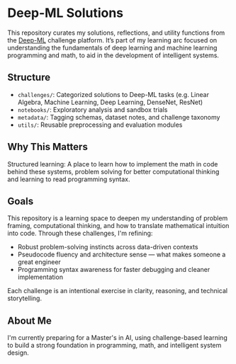 # Deep-ML Solutions

This repository curates my solutions, reflections, and utility functions from the [Deep-ML](https://www.deep-ml.com) challenge platform. It’s part of my learning arc focused on understanding the fundamentals of deep learning and machine learning programming and math, to aid in the development of intelligent systems.

## Structure

- `challenges/`: Categorized solutions to Deep-ML tasks (e.g. Linear Algebra, Machine Learning, Deep Learning, DenseNet, ResNet)
- `notebooks/`: Exploratory analysis and sandbox trials
- `metadata/`: Tagging schemas, dataset notes, and challenge taxonomy
- `utils/`: Reusable preprocessing and evaluation modules

## Why This Matters

Structured learning: A place to learn how to implement the math in code behind these systems, problem solving for better computational thinking and learning to read programming syntax.

## Goals

This repository is a learning space to deepen my understanding of problem framing, computational thinking, and how to translate mathematical intuition into code. Through these challenges, I'm refining:
- Robust problem-solving instincts across data-driven contexts
- Pseudocode fluency and architecture sense — what makes someone a great engineer
- Programming syntax awareness for faster debugging and cleaner implementation

Each challenge is an intentional exercise in clarity, reasoning, and technical storytelling.

## About Me

I'm currently preparing for a Master's in AI, using challenge-based learning to build a strong foundation in programming, math, and intelligent system design. 

